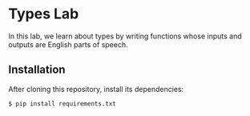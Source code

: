# Types Lab

In this lab, we learn about types by writing functions whose inputs and outputs 
are English parts of speech. 

## Installation

After cloning this repository, install its dependencies:

```
$ pip install requirements.txt
```
